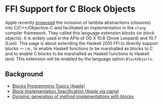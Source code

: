 # FFI Support for C Block Objects



Apple recently [
proposed](http://www.open-std.org/jtc1/sc22/wg14/www/docs/n1370.pdf) the inclusion of lambda abstractions (closures) into C/C++/Objective-C and facilitated an implementation in the `clang` compiler framework.  They called this language extension *blocks* (or *block objects*).  It is widely used in the APIs of OS X 10.6 (Snow Leopard) and 10.7 (Lion).  This page is about extending the Haskell 2010 FFI to directly support blocks — i.e., to enable Haskell functions to be marshalled as blocks to C and to enable C blocks to be marshalled as Haskell functions to Haskell land.  This extension will be enabled by the language option `BlockObjects`.


## Background


- [
  Blocks Programming Topics (Apple)](http://developer.apple.com/library/mac/#documentation/Cocoa/Conceptual/Blocks/Articles/00_Introduction.html)
- [
  Block Implementation Specification (Apple via clang)](http://clang.llvm.org/docs/Block-ABI-Apple.txt)
- [
  Dynamic generation of method implementations with blocks](http://www.friday.com/bbum/2011/03/17/ios-4-3-imp_implementationwithblock/)
